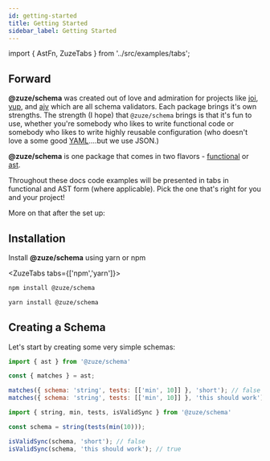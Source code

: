 ```yaml
---
id: getting-started
title: Getting Started
sidebar_label: Getting Started
---
```


import { AstFn, ZuzeTabs } from '../src/examples/tabs';

## Forward

**@zuze/schema** was created out of love and admiration for projects like [joi](https://github.com/hapijs/joi), [yup](https://github.com/jquense/yup), and [ajv](https://github.com/epoberezkin/ajv) which are all schema validators. Each package brings it's own strengths. The strength (I hope) that `@zuze/schema` brings is that it's fun to use, whether you're somebody who likes to write functional code or somebody who likes to write highly reusable configuration (who doesn't love a some good [YAML](https://www.reddit.com/r/ProgrammerHumor/comments/9fhvyl/writing_yaml/)....but we use JSON.)

**@zuze/schema** is one package that comes in two flavors - [functional](https://en.wikipedia.org/wiki/Functional_programming) or [ast](https://en.wikipedia.org/wiki/Abstract_syntax_tree).

Throughout these docs code examples will be presented in tabs in functional and AST form (where applicable). Pick the one that's right for you and your project!

More on that after the set up:

## Installation 

Install **@zuze/schema** using yarn or npm

<ZuzeTabs tabs={['npm','yarn']}>

```bash
npm install @zuze/schema
```

```bash
yarn install @zuze/schema
```

</ZuzeTabs>

## Creating a Schema

Let's start by creating some very simple schemas:

<AstFn>

```js
import { ast } from '@zuze/schema'

const { matches } = ast;

matches({ schema: 'string', tests: [['min', 10]] }, 'short'); // false
matches({ schema: 'string', tests: [['min', 10]] }, 'this should work'); // true            
```

```js
import { string, min, tests, isValidSync } from '@zuze/schema'

const schema = string(tests(min(10)));

isValidSync(schema, 'short'); // false
isValidSync(schema, 'this should work'); // true            
```

</AstFn>
